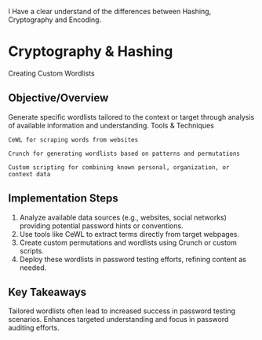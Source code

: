 I Have a clear understand of the differences between Hashing, Cryptography and Encoding.

# Cryptography & Hashing

Creating Custom Wordlists
   
## Objective/Overview

Generate specific wordlists tailored to the context or target through analysis of available information and understanding.
Tools & Techniques

    CeWL for scraping words from websites

    Crunch for generating wordlists based on patterns and permutations

    Custom scripting for combining known personal, organization, or context data

## Implementation Steps

1. Analyze available data sources (e.g., websites, social networks) providing potential password hints or conventions.
2. Use tools like CeWL to extract terms directly from target webpages.
3. Create custom permutations and wordlists using Crunch or custom scripts.
4. Deploy these wordlists in password testing efforts, refining content as needed.

## Key Takeaways

Tailored wordlists often lead to increased success in password testing scenarios.
Enhances targeted understanding and focus in password auditing efforts.
